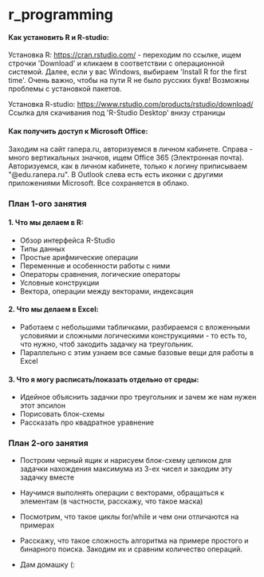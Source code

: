 # r_programming

#### Как установить R и R-studio:

Установка R: https://cran.rstudio.com/ - переходим по ссылке, ищем строчки 'Download' и кликаем в соответствии с операционной системой. Далее, если у вас Windows, выбираем 'Install R for the first time'. Очень важно, чтобы на пути R не было русских букв! Возможны проблемы с установкой пакетов.

Установка R-studio: https://www.rstudio.com/products/rstudio/download/ Ссылка для скачивания под 'R-Studio Desktop' внизу страницы

#### Как получить доступ к Microsoft Office:

Заходим на сайт ranepa.ru, авторизуемся в личном кабинете. Справа - много вертикальных значков, ищем Office 365 (Электронная почта). Авторизуемся, как в личном кабинете, только к логину приписываем "@edu.ranepa.ru". В Outlook слева есть есть иконки с другими приложениями Microsoft. Все сохраняется в облако.

### План 1-ого занятия

#### 1. Что мы делаем в R:
- Обзор интерфейса R-Studio
- Типы данных
- Простые арифмические операции 
- Переменные и особенности работы с ними
- Операторы сравнения, логические операторы
- Условные конструкции
- Вектора, операции между векторами, индексация

#### 2. Что мы делаем в Excel:
- Работаем с небольшими табличками, разбираемся с вложенными условиями и сложными логическими конструкциями - то есть то, что нужно, чтоб закодить задачку на треугольник.
- Параллельно с этим узнаем все самые базовые вещи для работы в Excel 

#### 3. Что я могу расписать/показать отдельно от среды:

- Идейное объяснить задачки про треугольник и зачем же нам нужен этот эпсилон
- Порисовать блок-схемы
- Рассказать про квадратное уравнение

### План 2-ого занятия

- Построим черный ящик и нарисуем блок-схему целиком для задачки нахождения максимума из 3-ех чисел и закодим эту задачку вместе
- Научимся выполнять операции с векторами, обращаться к элементам (в частности, расскажу, что такое маска)
- Посмотрим, что такое циклы for/while и чем они отличаются на примерах 

- Расскажу, что такое сложность алгоритма на примере простого и бинарного поиска. Закодим их и сравним количество операций. 
- Дам домашку (:
